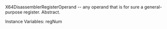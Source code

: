 X64DisassemblerRegisterOperand -- any operand that is for sure a general-purpose register. Abstract.

Instance Variables:
	regNum	<SmallInteger>